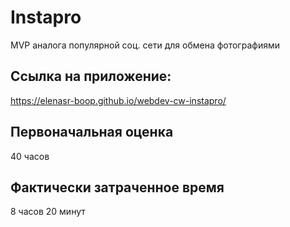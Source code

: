 # Instapro

MVP аналога популярной соц. сети для обмена фотографиями

## Ссылка на приложение:

https://elenasr-boop.github.io/webdev-cw-instapro/

## Первоначальная оценка

40 часов

## Фактически затраченное время

8 часов 20 минут
